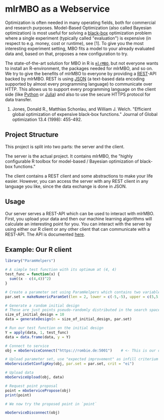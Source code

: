 # mlrMBO as a Webservice

Optimization is often needed in many operating fields, both for commercial and research purposes.
Model-Based Optimization (also called Bayesian optimization) is most useful for solving a [black-box](https://en.wikipedia.org/wiki/Black_box) optimization problem where a single experiment (typically called "evaluation") is expensive (in respect to e.g. money, cost or runtime), see [1].
To give you the most interesting experiment setting, MBO fits a model to your already evaluated data and, based on that, proposes a new configuration to try.

The state-of-the-art solution for MBO in R is [`mlrMBO`](https://github.com/mlr-org/mlrMBO), but not everyone wants to install an R-environment, the packages needed for mlrMBO, and so on.
We try to give the benefits of mlrMBO to everyone by providing a [REST](https://en.wikipedia.org/wiki/Representational_state_transfer)-API backed by mlrMBO.
REST is using [JSON](https://en.wikipedia.org/wiki/JSON) (a text-based data encoding supported by almost every programming language) to communicate over HTTP.
This allows us to support every programming language on the client side (like [Python](https://www.python.org/) or [Julia](https://julialang.org/)) and also to use the secure HTTPS protocol for data transfer.

1. Jones, Donald R., Matthias Schonlau, and William J. Welch. "Efficient global optimization of expensive black-box functions." Journal of Global optimization 13.4 (1998): 455-492.

## Project Structure

This project is split into two parts: the server and the client.

The server is the actual project.
It contains mlrMBO, the "highly configurable R toolbox for model-based / Bayesian optimization of black-box functions."

The client contains a REST client and some abstractions to make your life easier.
However, you can access the server with any REST client in any language you like, since the data exchange is done in JSON.

## Usage

Our server serves a REST-API which can be used to interact with mlrMBO.
First, you upload your data and then our machine learning algorithms will calculate an interesting point for you.
You can interact with the server by using either our R client or any other client that can communicate with a REST-API.
The API is documented [here](server/API_DOCS.md).

## Example: Our R client

```r
library("ParamHelpers")

# A simple test function with its optimum at (4, 4)
test_func = function(x) {
  sum((x - c(4,4))^2)
}

# Create a parameter set using ParamHelpers which contains two variables from -5 to 5
par.set = makeNumericParamSet(len = 2, lower = c(-5,-5), upper = c(5,5))

# Generate a random initial design
# These are just points pseudo-randomly distributed in the search space
size_of_initial_design = 10
data = generateDesign(n = size_of_initial_design, par.set)

# Run our test function on the initial design
Y = apply(data, 1, test_func)
data = data.frame(data, y = Y)

# Connect to service
obj = mboServiceConnect("https://rombie.de:5001")    # <- This is our open, free-to-use server.

# Upload parameter set, use "expected improvement" as infill criterium
mboServiceSetConfigKey(obj, par.set = par.set, crit = "ei")

# Upload data
mboServiceUpload(obj, data)

# Request point proposal
point = mboServicePropose(obj)
print(point)

# We now try the proposed point in `point`

mboServiceDisconnect(obj)
```
